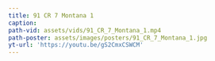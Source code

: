 ```yaml
---
title: 91 CR 7 Montana 1
caption:
path-vid: assets/vids/91_CR_7_Montana_1.mp4
path-poster: assets/images/posters/91_CR_7_Montana_1.jpg
yt-url: 'https://youtu.be/gS2CmxCSWCM'
---
```

